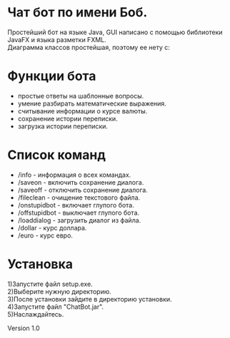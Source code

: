 # Чат бот по имени Боб.
Простейший бот на языке Java, GUI написано с помощью библиотеки JavaFX и языка разметки FXML.  
Диаграмма классов простейшая, поэтому ее нету с:

# Функции бота
 - простые ответы на шаблонные вопросы. 
 - умение разбирать математические выражения.
 - считывание информации о курсе валюты.
 - сохранение истории переписки.
 - загрузка истории переписки.
 
# Список команд 
 - /info - информация о всех командах. 
 - /saveon - включить сохранение диалога. 
 - /saveoff - отключить сохранение диалога.
 - /fileclean - очищение текстового файла.  
 - /onstupidbot - включает глупого бота.
 - /offstupidbot - выключает глупого бота. 
 - /loaddialog - загрузить диалог из файла. 
 - /dollar - курс доллара.
 - /euro - курс евро.
 
# Установка
 1)Запустите файл setup.exe.  
 2)Выберите нужную директорию.   
 3)После установки зайдите в директорию установки.  
 4)Запустите файл "ChatBot.jar".    
 5)Наслаждайтесь.  
 
Version 1.0  
